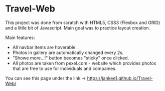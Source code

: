 # Travel-Web

This project was done from scratch with HTML5, CSS3 (Flexbox and GRID) and a little bit of Javascript. Main goal was to practice layout creation.

Main features:
* All navbar items are hoverable. 
* Photos in gallery are automatically changed every 2s.
* "Showe more...!" button becomes "sticky" once clicked.
* All photos are taken from pexel.com - website which provides photos that are free to use for individuals and companies.

You can see this page under the link -> https://jankee1.github.io/Travel-Web/

